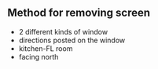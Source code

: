 ## Method for removing screen
- 2 different kinds of window
- directions posted on the window
- kitchen-FL room
- facing north 
